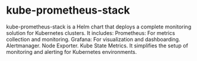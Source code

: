 # kube-prometheus-stack
kube-prometheus-stack is a Helm chart that deploys a complete monitoring solution for Kubernetes clusters. It includes:  Prometheus: For metrics collection and monitoring. Grafana: For visualization and dashboarding. Alertmanager. Node Exporter. Kube State Metrics. It simplifies the setup of monitoring and alerting for Kubernetes environments.
